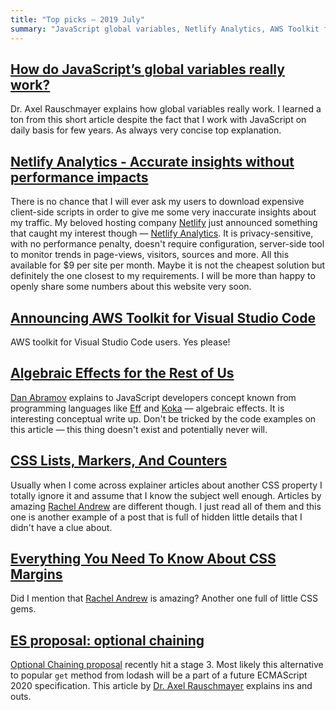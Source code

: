 ```yaml
---
title: "Top picks — 2019 July"
summary: "JavaScript global variables, Netlify Analytics, AWS Toolkit for Visual Studio Code, Algebraic Effects, CSS Lists, Markers, Counters and Margins, optional chaining and more…"
---
```


## [How do JavaScript’s global variables really work?](https://2ality.com/2019/07/global-scope.html)

Dr. Axel Rauschmayer explains how global variables really work. I learned a ton from this short article despite the fact that I work with JavaScript on daily basis for few years. As always very concise top explanation.

## [Netlify Analytics - Accurate insights without performance impacts](https://www.netlify.com/blog/2019/07/10/netlify-analytics---accurate-insights-without-performance-impacts/)

There is no chance that I will ever ask my users to download expensive client-side scripts in order to give me some very inaccurate insights about my traffic. My beloved hosting company [Netlify](https://www.netlify.com/) just announced something that caught my interest though — [Netlify Analytics](https://www.netlify.com/products/analytics/). It is privacy-sensitive, with no performance penalty, doesn't require configuration, server-side tool to monitor trends in page-views, visitors, sources and more. All this available for $9 per site per month. Maybe it is not the cheapest solution but definitely the one closest to my requirements. I will be more than happy to openly share some numbers about this website very soon.

## [Announcing AWS Toolkit for Visual Studio Code](https://aws.amazon.com/blogs/developer/announcing-aws-toolkit-for-visual-studio-code/)

AWS toolkit for Visual Studio Code users. Yes please!

## [Algebraic Effects for the Rest of Us](https://overreacted.io/algebraic-effects-for-the-rest-of-us/)

[Dan Abramov](https://mobile.twitter.com/dan_abramov) explains to JavaScript developers concept known from programming languages like [Eff](https://www.eff-lang.org/) and [Koka](https://www.microsoft.com/en-us/research/project/koka/) — algebraic effects. It is interesting conceptual write up. Don't be tricked by the code examples on this article — this thing doesn't exist and potentially never will.

## [CSS Lists, Markers, And Counters](https://www.smashingmagazine.com/2019/07/css-lists-markers-counters/)

Usually when I come across explainer articles about another CSS property I totally ignore it and assume that I know the subject well enough. Articles by amazing [Rachel Andrew](https://twitter.com/rachelandrew) are different though. I just read all of them and this one is another example of a post that is full of hidden little details that I didn't have a clue about.

## [Everything You Need To Know About CSS Margins](https://www.smashingmagazine.com/2019/07/margins-in-css/)

Did I mention that [Rachel Andrew](https://twitter.com/rachelandrew) is amazing? Another one full of little CSS gems.

## [ES proposal: optional chaining](https://2ality.com/2019/07/optional-chaining.html)

[Optional Chaining proposal](https://github.com/tc39/proposal-optional-chaining) recently hit a stage 3. Most likely this alternative to popular `get`  method from lodash will be a part of a future ECMAScript 2020 specification. This article by [Dr. Axel Rauschmayer](https://twitter.com/rauschma) explains ins and outs.
